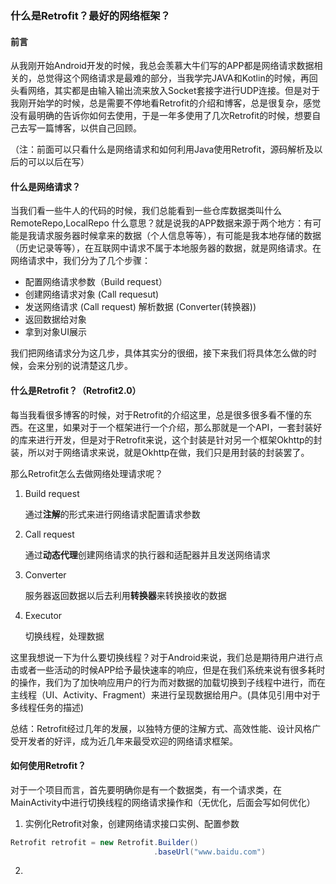### 什么是Retrofit？最好的网络框架？

#### 前言

从我刚开始Android开发的时候，我总会羡慕大牛们写的APP都是网络请求数据相关的，总觉得这个网络请求是最难的部分，当我学完JAVA和Kotlin的时候，再回头看网络，其实都是由输入输出流来放入Socket套接字进行UDP连接。但是对于我刚开始学的时候，总是需要不停地看Retrofit的介绍和博客，总是很复杂，感觉没有最明确的告诉你如何去使用，于是一年多使用了几次Retrofit的时候，想要自己去写一篇博客，以供自己回顾。

（注：前面可以只看什么是网络请求和如何利用Java使用Retrofit，源码解析及以后的可以以后在写）

#### 什么是网络请求？

当我们看一些牛人的代码的时候，我们总能看到一些仓库数据类叫什么RemoteRepo,LocalRepo 什么意思？就是说我的APP数据来源于两个地方：有可能是我请求服务器时候拿来的数据（个人信息等等），有可能是我本地存储的数据（历史记录等等），在互联网中请求不属于本地服务器的数据，就是网络请求。在网络请求中，我们分为了几个步骤：

* 配置网络请求参数（Build request）
* 创建网络请求对象   (Call requesut)
* 发送网络请求           (Call request)
	 解析数据                   (Converter(转换器))	
* 返回数据给对象       
* 拿到对象UI展示

我们把网络请求分为这几步，具体其实分的很细，接下来我们将具体怎么做的时候，会来分别的说清楚这几步。

#### 什么是Retrofit？（Retrofit2.0）

每当我看很多博客的时候，对于Retrofit的介绍这里，总是很多很多看不懂的东西。在这里，如果对于一个框架进行一个介绍，那么那就是一个API，一套封装好的库来进行开发，但是对于Retrofit来说，这个封装是针对另一个框架Okhttp的封装，所以对于网络请求来说，就是Okhttp在做，我们只是用封装的封装罢了。

那么Retrofit怎么去做网络处理请求呢？

1. Build request

   通过**注解**的形式来进行网络请求配置请求参数

2. Call request

   通过**动态代理**创建网络请求的执行器和适配器并且发送网络请求

3. Converter

   服务器返回数据以后去利用**转换器**来转换接收的数据

4. Executor

   切换线程，处理数据

这里我想说一下为什么要切换线程？对于Android来说，我们总是期待用户进行点击或者一些活动的时候APP给予最快速率的响应，但是在我们系统来说有很多耗时的操作，我们为了加快响应用户的行为而对数据的加载切换到子线程中进行，而在主线程（UI、Activity、Fragment）来进行呈现数据给用户。(具体见引用中对于多线程任务的描述)

总结：Retrofit经过几年的发展，以独特方便的注解方式、高效性能、设计风格广受开发者的好评，成为近几年来最受欢迎的网络请求框架。

#### 如何使用Retrofit？

对于一个项目而言，首先要明确你是有一个数据类，有一个请求类，在MainActivity中进行切换线程的网络请求操作和（无优化，后面会写如何优化）

1. 实例化Retrofit对象，创建网络请求接口实例、配置参数

```java
Retrofit retrofit = new Retrofit.Builder()
								.baseUrl("www.baidu.com")
```

2. 

